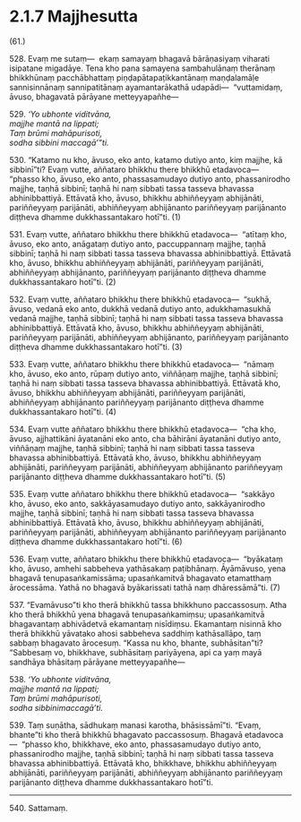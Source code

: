 

# 2.1.7 Majjhesutta




(61.)

528\. Evaṃ me sutaṃ—  ekaṃ samayaṃ bhagavā bārāṇasiyaṃ viharati isipatane migadāye. Tena kho pana samayena sambahulānaṃ therānaṃ bhikkhūnaṃ pacchābhattaṃ piṇḍapātapaṭikkantānaṃ maṇḍalamāḷe sannisinnānaṃ sannipatitānaṃ ayamantarākathā udapādi—  “vuttamidaṃ, āvuso, bhagavatā pārāyane metteyyapañhe—

529\. _‘Yo ubhonte viditvāna,_  
_majjhe mantā na lippati;_  
_Taṃ brūmi mahāpurisoti,_  
_sodha sibbini maccagā’”ti._  


530\. “Katamo nu kho, āvuso, eko anto, katamo dutiyo anto, kiṃ majjhe, kā sibbinī”ti? Evaṃ vutte, aññataro bhikkhu there bhikkhū etadavoca—  “phasso kho, āvuso, eko anto, phassasamudayo dutiyo anto, phassanirodho majjhe, taṇhā sibbinī; taṇhā hi naṃ sibbati tassa tasseva bhavassa abhinibbattiyā. Ettāvatā kho, āvuso, bhikkhu abhiññeyyaṃ abhijānāti, pariññeyyaṃ parijānāti, abhiññeyyaṃ abhijānanto pariññeyyaṃ parijānanto diṭṭheva dhamme dukkhassantakaro hotī”ti. (1)

531\. Evaṃ vutte, aññataro bhikkhu there bhikkhū etadavoca—  “atītaṃ kho, āvuso, eko anto, anāgataṃ dutiyo anto, paccuppannaṃ majjhe, taṇhā sibbinī; taṇhā hi naṃ sibbati tassa tasseva bhavassa abhinibbattiyā. Ettāvatā kho, āvuso, bhikkhu abhiññeyyaṃ abhijānāti, pariññeyyaṃ parijānāti, abhiññeyyaṃ abhijānanto, pariññeyyaṃ parijānanto diṭṭheva dhamme dukkhassantakaro hotī”ti. (2)

532\. Evaṃ vutte, aññataro bhikkhu there bhikkhū etadavoca—  “sukhā, āvuso, vedanā eko anto, dukkhā vedanā dutiyo anto, adukkhamasukhā vedanā majjhe, taṇhā sibbinī; taṇhā hi naṃ sibbati tassa tasseva bhavassa abhinibbattiyā. Ettāvatā kho, āvuso, bhikkhu abhiññeyyaṃ abhijānāti, pariññeyyaṃ parijānāti, abhiññeyyaṃ abhijānanto, pariññeyyaṃ parijānanto diṭṭheva dhamme dukkhassantakaro hotī”ti. (3)

533\. Evaṃ vutte, aññataro bhikkhu there bhikkhū etadavoca—  “nāmaṃ kho, āvuso, eko anto, rūpaṃ dutiyo anto, viññāṇaṃ majjhe, taṇhā sibbinī; taṇhā hi naṃ sibbati tassa tasseva bhavassa abhinibbattiyā. Ettāvatā kho, āvuso, bhikkhu abhiññeyyaṃ abhijānāti, pariññeyyaṃ parijānāti, abhiññeyyaṃ abhijānanto pariññeyyaṃ parijānanto diṭṭheva dhamme dukkhassantakaro hotī”ti. (4)

534\. Evaṃ vutte aññataro bhikkhu there bhikkhū etadavoca—  “cha kho, āvuso, ajjhattikāni āyatanāni eko anto, cha bāhirāni āyatanāni dutiyo anto, viññāṇaṃ majjhe, taṇhā sibbinī; taṇhā hi naṃ sibbati tassa tasseva bhavassa abhinibbattiyā. Ettāvatā kho, āvuso, bhikkhu abhiññeyyaṃ abhijānāti, pariññeyyaṃ parijānāti, abhiññeyyaṃ abhijānanto pariññeyyaṃ parijānanto diṭṭheva dhamme dukkhassantakaro hotī”ti. (5)

535\. Evaṃ vutte aññataro bhikkhu there bhikkhū etadavoca—  “sakkāyo kho, āvuso, eko anto, sakkāyasamudayo dutiyo anto, sakkāyanirodho majjhe, taṇhā sibbinī; taṇhā hi naṃ sibbati tassa tasseva bhavassa abhinibbattiyā. Ettāvatā kho, āvuso, bhikkhu abhiññeyyaṃ abhijānāti, pariññeyyaṃ parijānāti, abhiññeyyaṃ abhijānanto pariññeyyaṃ parijānanto diṭṭheva dhamme dukkhassantakaro hotī”ti. (6)

536\. Evaṃ vutte, aññataro bhikkhu there bhikkhū etadavoca—  “byākataṃ kho, āvuso, amhehi sabbeheva yathāsakaṃ paṭibhānaṃ. Āyāmāvuso, yena bhagavā tenupasaṅkamissāma; upasaṅkamitvā bhagavato etamatthaṃ ārocessāma. Yathā no bhagavā byākarissati tathā naṃ dhāressāmā”ti. (7)

537\. “Evamāvuso”ti kho therā bhikkhū tassa bhikkhuno paccassosuṃ. Atha kho therā bhikkhū yena bhagavā tenupasaṅkamiṃsu; upasaṅkamitvā bhagavantaṃ abhivādetvā ekamantaṃ nisīdiṃsu. Ekamantaṃ nisinnā kho therā bhikkhū yāvatako ahosi sabbeheva saddhiṃ kathāsallāpo, taṃ sabbaṃ bhagavato ārocesuṃ. “Kassa nu kho, bhante, subhāsitan”ti? “Sabbesaṃ vo, bhikkhave, subhāsitaṃ pariyāyena, api ca yaṃ mayā sandhāya bhāsitaṃ pārāyane metteyyapañhe—

538\. _‘Yo ubhonte viditvāna,_  
_majjhe mantā na lippati;_  
_Taṃ brūmi mahāpurisoti,_  
_sodha sibbinimaccagā’ti._  


539\. Taṃ suṇātha, sādhukaṃ manasi karotha, bhāsissāmī”ti. “Evaṃ, bhante”ti kho therā bhikkhū bhagavato paccassosuṃ. Bhagavā etadavoca—  “phasso kho, bhikkhave, eko anto, phassasamudayo dutiyo anto, phassanirodho majjhe, taṇhā sibbinī; taṇhā hi naṃ sibbati tassa tasseva bhavassa abhinibbattiyā. Ettāvatā kho, bhikkhave, bhikkhu abhiññeyyaṃ abhijānāti, pariññeyyaṃ parijānāti, abhiññeyyaṃ abhijānanto pariññeyyaṃ parijānanto diṭṭheva dhamme dukkhassantakaro hotī”ti.

---

540\. Sattamaṃ.





